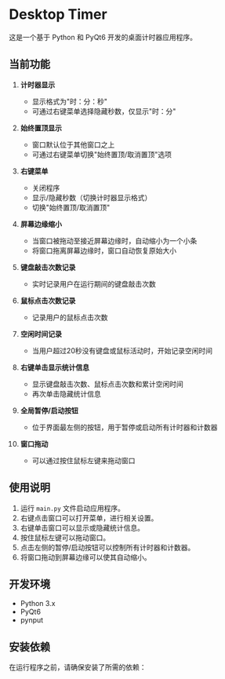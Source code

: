 # Desktop Timer

这是一个基于 Python 和 PyQt6 开发的桌面计时器应用程序。

## 当前功能

1. **计时器显示**
   - 显示格式为"时：分：秒"
   - 可通过右键菜单选择隐藏秒数，仅显示"时：分"

2. **始终置顶显示**
   - 窗口默认位于其他窗口之上
   - 可通过右键菜单切换"始终置顶/取消置顶"选项

3. **右键菜单**
   - 关闭程序
   - 显示/隐藏秒数（切换计时器显示格式）
   - 切换"始终置顶/取消置顶"

4. **屏幕边缘缩小**
   - 当窗口被拖动至接近屏幕边缘时，自动缩小为一个小条
   - 将窗口拖离屏幕边缘时，窗口自动恢复原始大小

5. **键盘敲击次数记录**
   - 实时记录用户在运行期间的键盘敲击次数

6. **鼠标点击次数记录**
   - 记录用户的鼠标点击次数

7. **空闲时间记录**
   - 当用户超过20秒没有键盘或鼠标活动时，开始记录空闲时间

8. **右键单击显示统计信息**
   - 显示键盘敲击次数、鼠标点击次数和累计空闲时间
   - 再次单击隐藏统计信息

9. **全局暂停/启动按钮**
   - 位于界面最左侧的按钮，用于暂停或启动所有计时器和计数器

10. **窗口拖动**
    - 可以通过按住鼠标左键来拖动窗口

## 使用说明

1. 运行 `main.py` 文件启动应用程序。
2. 右键点击窗口可以打开菜单，进行相关设置。
3. 右键单击窗口可以显示或隐藏统计信息。
4. 按住鼠标左键可以拖动窗口。
5. 点击左侧的暂停/启动按钮可以控制所有计时器和计数器。
6. 将窗口拖动到屏幕边缘可以使其自动缩小。

## 开发环境

- Python 3.x
- PyQt6
- pynput

## 安装依赖

在运行程序之前，请确保安装了所需的依赖：
